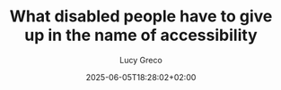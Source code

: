 ---
layout: post
title: "What disabled people have to give up in the name of accessibility"
link: "https://accessaces.com/what-disabled-people-have-to-give-up-in-the-name-of-accessibility"
author: Lucy Greco
published_date: 08/04/2025
description: "The use of access technology often compromises privacy for disabled individuals. Detecting such technology can reveal personal health information, limit access to services, and result in data being sold to third parties. Text-only versions of websites and apps that require personal information for functionality are inadequate solutions. Advocacy is needed to protect the privacy rights of disabled people while ensuring equal access to technology and services."
language: en
categories: "Liens"
tags: "surveillance accessibilité vie-privée"
og-tags: "surveillance accessibilité vie-privée"
date: "2025-06-05T18:28:02+02:00"
permalink: /:categories/:year/:month/:day/:title/
---